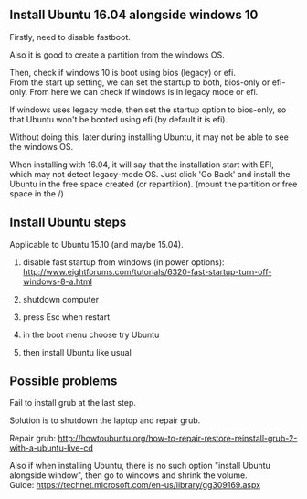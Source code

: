 Install Ubuntu 16.04 alongside windows 10
------------------------------------------

Firstly, need to disable fastboot.

Also it is good to create a partition from the windows OS.

Then, check if windows 10 is boot using bios (legacy) or efi.  
From the start up setting, we can set the startup to both, bios-only or efi-only.
From here we can check if windows is in legacy mode or efi.

If windows uses legacy mode, then set the startup option to bios-only,
so that Ubuntu won't be booted using efi (by default it is efi).

Without doing this, later during installing Ubuntu,
it may not be able to see the windows OS.

When installing with 16.04, it will say that the installation start with EFI, which may not detect legacy-mode OS.
Just click 'Go Back' and install the Ubuntu in the free space created (or repartition).
(mount the partition or free space in the /)



Install Ubuntu steps
----------------

Applicable to Ubuntu 15.10 (and maybe 15.04).

1. disable fast startup from windows (in power options): http://www.eightforums.com/tutorials/6320-fast-startup-turn-off-windows-8-a.html

2. shutdown computer

3. press Esc when restart

4. in the boot menu choose try Ubuntu 

5. then install Ubuntu like usual 


Possible problems
---------------------

Fail to install grub at the last step.  

Solution is to shutdown the laptop and repair grub.

Repair grub: http://howtoubuntu.org/how-to-repair-restore-reinstall-grub-2-with-a-ubuntu-live-cd

Also if when installing Ubuntu, there is no such option "install Ubuntu alongside window", 
then go to windows and shrink the volume.  
Guide: https://technet.microsoft.com/en-us/library/gg309169.aspx
